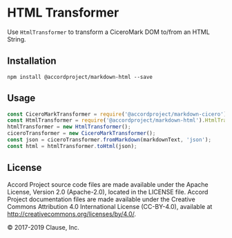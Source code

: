 # HTML Transformer

Use `HtmlTransformer` to transform a CiceroMark DOM to/from an HTML String.

## Installation

```
npm install @accordproject/markdown-html --save
```

## Usage

``` javascript
const CiceroMarkTransformer = require('@accordproject/markdown-cicero').CiceroMarkTransformer;
const HtmlTransformer = require('@accordproject/markdown-html').HtmlTransformer;
htmlTransformer = new HtmlTransformer();
ciceroTransformer = new CiceroMarkTransformer();
const json = ciceroTransformer.fromMarkdown(markdownText, 'json');
const html = htmlTransformer.toHtml(json);
```

## License <a name="license"></a>
Accord Project source code files are made available under the Apache License, Version 2.0 (Apache-2.0), located in the LICENSE file. Accord Project documentation files are made available under the Creative Commons Attribution 4.0 International License (CC-BY-4.0), available at http://creativecommons.org/licenses/by/4.0/.

© 2017-2019 Clause, Inc.

